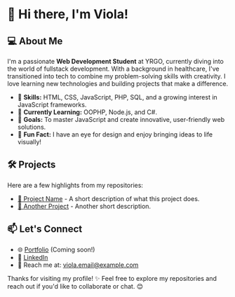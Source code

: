 # 👋 Hi there, I'm Viola!

## 💻 About Me
I'm a passionate **Web Development Student** at YRGO, currently diving into the world of fullstack development. With a background in healthcare, I've transitioned into tech to combine my problem-solving skills with creativity. I love learning new technologies and building projects that make a difference.

- 🌟 **Skills:** HTML, CSS, JavaScript, PHP, SQL, and a growing interest in JavaScript frameworks.
- 🌱 **Currently Learning:** OOPHP, Node.js, and C#.
- 🚀 **Goals:** To master JavaScript and create innovative, user-friendly web solutions.
- 🎨 **Fun Fact:** I have an eye for design and enjoy bringing ideas to life visually!

## 🛠️ Projects
Here are a few highlights from my repositories:
- [📁 Project Name](https://github.com/yourusername/project-name) - A short description of what this project does.
- [📁 Another Project](https://github.com/yourusername/another-project) - Another short description.

## 📫 Let's Connect
- 🌐 [Portfolio](https://yourportfolio.com) (Coming soon!)
- 💼 [LinkedIn](https://linkedin.com/in/yourprofile)
- 📧 Reach me at: viola.email@example.com

Thanks for visiting my profile! ✨ Feel free to explore my repositories and reach out if you'd like to collaborate or chat. 😊
